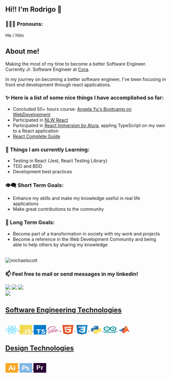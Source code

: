 ## Hi!! I'm Rodrigo 🙂
 ### 🦸🏼‍♂️ Pronouns: 
 He / Him
## About me!
 
 
Making the most of my time to become a better Software Engineer. Currently Jr. Software Engineer at [Cora](https://conta.cora.com.br/p/g/s/conta-digital/v2/).
 
 In my journey on becoming a better software engineer, I've been focusing in front end development through react applications. 
 
 ### ✨ Here is a list of some nice things I have accomplished so far:
 - Concluded 50+ hours course: [Angela Yu's Bootcamp on WebDevelopment](https://www.udemy.com/course/the-complete-web-development-bootcamp/)
 - Participated in [NLW React](https://nextlevelweek.com/pre-nlw)
 - Participated in [React Immersion by Alura](https://www.alura.com.br/imersao-react), appling TypeScript on my own to a React application
 - [React Complete Guide](https://www.udemy.com/course/react-the-complete-guide-incl-redux/)
 
 ### 🌱 Things I am currently Learning:

 - Testing in React (Jest, React Testing Library)
 - TDD and BDD
 - Development best practices
 
 ### 👁‍🗨 Short Term Goals:
 - Enhance my skills and make my knowledge useful in real life applications
 - Make great contributions to the community
 
 ### 🔎 Long Term Goals:
 - Become part of a transformation in society with my work and projects
 - Become a reference in the Web Development Community and being able to help others by sharing my knowledge
 
<div style="display: inline_block"><br>
  <img align="center" alt="michaelscott" height="360em" src="https://miro.medium.com/max/1400/1*-SoJy52kgGuN9Fj9jmIb0Q.png">
</div>
 
 



 ### 📫 Feel free to mail or send messages in my linkedin!
 <div> 
  <a href="https://instagram.com/rodrigofschaer" target="_blank"><img src="https://img.shields.io/badge/-Instagram-%23E4405F?style=for-the-badge&logo=instagram&logoColor=white" target="_blank"></a>
  <a href = "mailto:rodrigo.fscs@gmail.com"><img src="https://img.shields.io/badge/-Gmail-%23333?style=for-the-badge&logo=gmail&logoColor=white" target="_blank"></a>
  <a href="https://www.linkedin.com/in/rodrigo-f-schaer" target="_blank"><img src="https://img.shields.io/badge/-LinkedIn-%230077B5?style=for-the-badge&logo=linkedin&logoColor=white" target="_blank"></a> 
</div>



 <div>
  <a href="https://www.linkedin.com/in/rodrigo-f-schaer/">
  <img height="180em" src="https://github-readme-stats.vercel.app/api/top-langs/?username=rodrigoschaer&layout=compact&langs_count=7&theme=prussian"/>
</div>

 
## Software Engineering Technologies
 
<div style="display: inline_block"><br>
  <img align="center" alt="schaer-React" height="30" width="40" src="https://raw.githubusercontent.com/devicons/devicon/master/icons/react/react-original.svg">
  <img align="center" alt="schaer-Js" height="30" width="40" src="https://raw.githubusercontent.com/devicons/devicon/master/icons/javascript/javascript-plain.svg">
  <img align="center" alt="schaer-Ts" height="30" width="40" src="https://raw.githubusercontent.com/devicons/devicon/master/icons/typescript/typescript-plain.svg">
  <img align="center" alt="schaer-sass" height="30" width="40" src="https://raw.githubusercontent.com/devicons/devicon/master/icons/sass/sass-original.svg">
  <img align="center" alt="schaer-HTML" height="30" width="40" src="https://raw.githubusercontent.com/devicons/devicon/master/icons/html5/html5-original.svg">
  <img align="center" alt="schaer-CSS" height="30" width="40" src="https://raw.githubusercontent.com/devicons/devicon/master/icons/css3/css3-original.svg">
  <img align="center" alt="schaer-Python" height="30" width="40" src="https://raw.githubusercontent.com/devicons/devicon/master/icons/python/python-original.svg">
  <img align="center" alt="schaer-arduino" height="30" width="40" src="https://raw.githubusercontent.com/devicons/devicon/master/icons/arduino/arduino-original-wordmark.svg">
  <img align="center" alt="schaer-matlab" height="30" width="40" src="https://raw.githubusercontent.com/devicons/devicon/master/icons/matlab/matlab-original.svg">
</div>
 
 ## Design Technologies
 <div style="display: inline_block"><br>
  <img align="center" alt="schaer-ai" height="30" width="40" src="https://raw.githubusercontent.com/devicons/devicon/master/icons/illustrator/illustrator-plain.svg">
  <img align="center" alt="schaer-ps" height="30" width="40" src="https://raw.githubusercontent.com/devicons/devicon/master/icons/photoshop/photoshop-plain.svg">
  <img align="center" alt="schaer-pr" height="30" width="40" src="https://raw.githubusercontent.com/devicons/devicon/master/icons/premierepro/premierepro-plain.svg">
</div>
 
 

